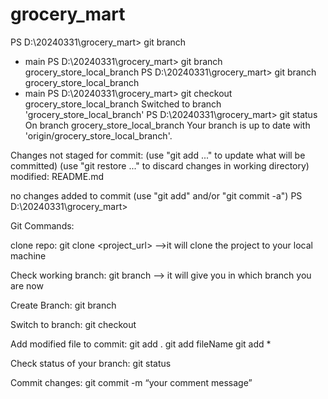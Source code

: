 # grocery_mart





PS D:\20240331\grocery_mart> git branch
* main
PS D:\20240331\grocery_mart> git branch grocery_store_local_branch
PS D:\20240331\grocery_mart> git branch
  grocery_store_local_branch
* main
PS D:\20240331\grocery_mart> git checkout grocery_store_local_branch
Switched to branch 'grocery_store_local_branch'
PS D:\20240331\grocery_mart> git status
On branch grocery_store_local_branch
Your branch is up to date with 'origin/grocery_store_local_branch'.

Changes not staged for commit:
  (use "git add <file>..." to update what will be committed)
  (use "git restore <file>..." to discard changes in working directory)
        modified:   README.md

no changes added to commit (use "git add" and/or "git commit -a")
PS D:\20240331\grocery_mart>

Git Commands:


clone repo: 
git clone <project_url> —>it will clone the project to your local machine 

Check working branch:
 git branch —-> it will give you in which branch you are now

Create Branch:
 git branch <branchName>

Switch to branch:
 git checkout <branchName>

Add modified file to commit: 
git  add .
git  add fileName
git  add *

Check status of your branch:
git  status 

Commit changes:
git  commit -m “your comment message”
